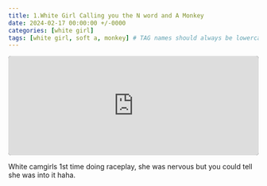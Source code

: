 ```yaml
---
title: 1.White Girl Calling you the N word and A Monkey
date: 2024-02-17 00:00:00 +/-0000
categories: [white girl]
tags: [white girl, soft a, monkey] # TAG names should always be lowercase
---
```


<iframe src="https://drive.google.com/file/d/1JIMmhHz7YJ88jlP_lJLOvL3DS4w49Acy/preview" width="200" height="100" allow="autoplay" allowfullscreen="allowfullscreen" style="width: 100%; height: 200px; margin-left: auto; margin-right: auto; border-radius: 5px; text-decoration: none; background-color: black; box-shadow: 20px 20px 21px #00000000; border-style: none; float: none; scrollbar-track-color: white;
"></iframe>

White camgirls 1st time doing raceplay, she was nervous but you could tell she was into it haha.
